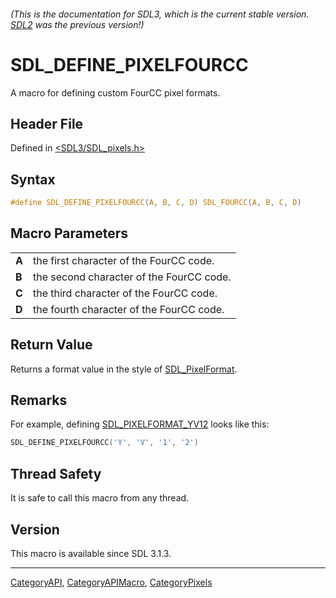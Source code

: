 ###### (This is the documentation for SDL3, which is the current stable version. [SDL2](https://wiki.libsdl.org/SDL2/) was the previous version!)
# SDL_DEFINE_PIXELFOURCC

A macro for defining custom FourCC pixel formats.

## Header File

Defined in [<SDL3/SDL_pixels.h>](https://github.com/libsdl-org/SDL/blob/main/include/SDL3/SDL_pixels.h)

## Syntax

```c
#define SDL_DEFINE_PIXELFOURCC(A, B, C, D) SDL_FOURCC(A, B, C, D)
```

## Macro Parameters

|       |                                          |
| ----- | ---------------------------------------- |
| **A** | the first character of the FourCC code.  |
| **B** | the second character of the FourCC code. |
| **C** | the third character of the FourCC code.  |
| **D** | the fourth character of the FourCC code. |

## Return Value

Returns a format value in the style of [SDL_PixelFormat](SDL_PixelFormat).

## Remarks

For example, defining [SDL_PIXELFORMAT_YV12](SDL_PIXELFORMAT_YV12) looks
like this:

```c
SDL_DEFINE_PIXELFOURCC('Y', 'V', '1', '2')
```

## Thread Safety

It is safe to call this macro from any thread.

## Version

This macro is available since SDL 3.1.3.

----
[CategoryAPI](CategoryAPI), [CategoryAPIMacro](CategoryAPIMacro), [CategoryPixels](CategoryPixels)

